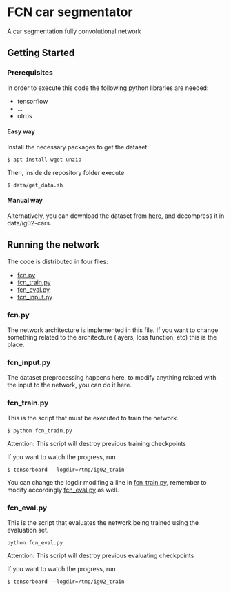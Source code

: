 # FCN car segmentator

A car segmentation fully convolutional network

## Getting Started

### Prerequisites

In order to execute this code the following python libraries are needed:

* tensorflow
* ...
* otros

#### Easy way
Install the necessary packages to get the dataset:
```
$ apt install wget unzip
```

Then, inside de repository folder execute
```
$ data/get_data.sh
```

#### Manual way
Alternatively, you can download the dataset from [here](https://lear.inrialpes.fr/people/marszalek/data/ig02/ig02-v1.0-cars.zip), and decompress it in data/ig02-cars.

## Running the network

The code is distributed in four files:

* [fcn.py](src/fcn.py)
* [fcn_train.py](src/fcn_train.py)
* [fcn_eval.py](src/fcn_eval.py)
* [fcn_input.py](src/fcn_input.py)

### fcn.py

The network architecture is implemented in this file. If you want to change something related to the architecture (layers, loss function, etc) this is the place.

### fcn_input.py

The dataset preprocessing happens here, to modify anything related with the input to the network, you can do it here.

### fcn_train.py

This is the script that must be executed to train the network.
```
$ python fcn_train.py
```
Attention: This script will destroy previous training checkpoints

If you want to watch the progress, run
```
$ tensorboard --logdir=/tmp/ig02_train
```

You can change the logdir modifing a line in [fcn_train.py](src/fcn_train.py), remember to modify accordingly [fcn_eval.py](src/fcn_eval.py) as well.


### fcn_eval.py

This is the script that evaluates the network being trained using the evaluation set.

```
python fcn_eval.py
```
Attention: This script will destroy previous evaluating checkpoints

If you want to watch the progress, run
```
$ tensorboard --logdir=/tmp/ig02_train
```

